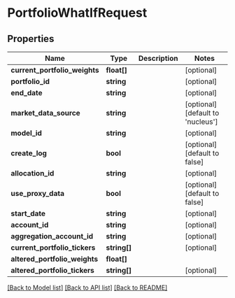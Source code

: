 # PortfolioWhatIfRequest

## Properties
Name | Type | Description | Notes
------------ | ------------- | ------------- | -------------
**current_portfolio_weights** | **float[]** |  | [optional] 
**portfolio_id** | **string** |  | [optional] 
**end_date** | **string** |  | [optional] 
**market_data_source** | **string** |  | [optional] [default to 'nucleus']
**model_id** | **string** |  | [optional] 
**create_log** | **bool** |  | [optional] [default to false]
**allocation_id** | **string** |  | [optional] 
**use_proxy_data** | **bool** |  | [optional] [default to false]
**start_date** | **string** |  | [optional] 
**account_id** | **string** |  | [optional] 
**aggregation_account_id** | **string** |  | [optional] 
**current_portfolio_tickers** | **string[]** |  | [optional] 
**altered_portfolio_weights** | **float[]** |  | 
**altered_portfolio_tickers** | **string[]** |  | [optional] 

[[Back to Model list]](../README.md#documentation-for-models) [[Back to API list]](../README.md#documentation-for-api-endpoints) [[Back to README]](../README.md)


